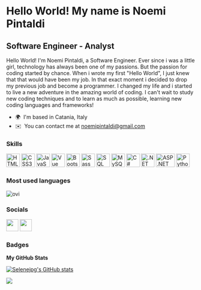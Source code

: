 Hello World! My name is Noemi Pintaldi
===============================

Software Engineer - Analyst
----------------------------

Hello World! I'm Noemi Pintaldi, a Software Engineer. Ever since i was a little girl, technology has always been one of my passions. But the passion for coding started by chance. When i wrote my first "Hello World", I just knew that that would have been my job. In that exact moment i decided to drop my previous job and become a programmer. I changed my life and i started to live a new adventure in the amazing world of coding. I can't wait to study new coding techniques and to learn as much as possible, learning new coding languages and frameworks!

* 🌍  I'm based in Catania, Italy
* ✉️  You can contact me at [noemipintaldi@gmail.com](mailto:noemipintaldi@gmail.com)

### Skills

<p align="left">
<a href="https://developer.mozilla.org/en-US/docs/Glossary/HTML5" target="_blank" rel="noreferrer"><img src="https://raw.githubusercontent.com/danielcranney/readme-generator/main/public/icons/skills/html5-colored.svg" width="36" height="36" alt="HTML5" /></a>
<a href="https://www.w3.org/TR/CSS/#css" target="_blank" rel="noreferrer"><img src="https://raw.githubusercontent.com/danielcranney/readme-generator/main/public/icons/skills/css3-colored.svg" width="36" height="36" alt="CSS3" /></a>
<a href="https://developer.mozilla.org/en-US/docs/Web/JavaScript" target="_blank" rel="noreferrer"><img src="https://raw.githubusercontent.com/danielcranney/readme-generator/main/public/icons/skills/javascript-colored.svg" width="36" height="36" alt="JavaScript" /></a>
<a href="https://vuejs.org/" target="_blank" rel="noreferrer"><img src="https://raw.githubusercontent.com/danielcranney/readme-generator/main/public/icons/skills/vuejs-colored.svg" width="36" height="36" alt="Vue" /></a>
<a href="https://getbootstrap.com/" target="_blank" rel="noreferrer"><img src="https://raw.githubusercontent.com/danielcranney/readme-generator/main/public/icons/skills/bootstrap-colored.svg" width="36" height="36" alt="Bootstrap" /></a>
<a href="https://sass-lang.com/" target="_blank" rel="noreferrer"><img src="https://raw.githubusercontent.com/danielcranney/readme-generator/main/public/icons/skills/sass-colored.svg" width="36" height="36" alt="Sass" /></a>
<a href="https://it.wikipedia.org/wiki/Structured_Query_Language" target="_blank" rel="noreferrer"><img src="https://w7.pngwing.com/pngs/170/924/png-transparent-microsoft-sql-server-microsoft-azure-sql-database-microsoft-text-logo-microsoft-azure.png" width="36" height="36" alt="SQL" /></a>
<a href="https://www.mysql.com/" target="_blank" rel="noreferrer"><img src="https://raw.githubusercontent.com/danielcranney/readme-generator/main/public/icons/skills/mysql-colored.svg" width="36" height="36" alt="MySQL" /></a>
<a href="https://learn.microsoft.com/it-it/dotnet/csharp/" target="_blank" rel="noreferrer"><img src="https://e7.pngegg.com/pngimages/328/221/png-clipart-c-programming-language-logo-microsoft-visual-studio-net-framework-javascript-icon-purple-logo.png" width="36" height="36" alt="C#" /></a>
<a href="https://learn.microsoft.com/it-it/dotnet/" target="_blank" rel="noreferrer"><img src="https://learn.microsoft.com/it-it/media/logos/logo_net.svg" width="36" height="36" alt=".NET" /></a>
<a href="https://dotnet.microsoft.com/en-us/apps/aspnet" target="_blank" rel="noreferrer"><img src="https://cdn-images-1.medium.com/max/637/1*oPEDLkxFxRbrzSBvDSt72g.png" width="50" height="36" alt="ASP.NET" /></a>
<a href="https://www.python.org/" target="_blank" rel="noreferrer"><img src="https://upload.wikimedia.org/wikipedia/commons/thumb/0/0a/Python.svg/1200px-Python.svg.png" width="36" height="36" alt="Python" /></a>
</p>

### Most used languages

<img src="https://github-readme-stats.vercel.app/api/top-langs?username=Selenejpg&show_icons=true&locale=en&layout=compact&theme=chartreuse-dark" alt="ovi" />

### Socials

<p align="left"> <a href="https://www.github.com/Selenejpg" target="_blank" rel="noreferrer"><img src="https://raw.githubusercontent.com/danielcranney/readme-generator/main/public/icons/socials/github.svg" width="32" height="32" /></a> <a href="https://www.linkedin.com/in/noemi-pintaldi-538b77242/" target="_blank" rel="noreferrer"><img src="https://raw.githubusercontent.com/danielcranney/readme-generator/main/public/icons/socials/linkedin.svg" width="32" height="32" /></a></p>

### Badges

<b>My GitHub Stats</b>

<a href="http://www.github.com/Selenejpg"><img src="https://github-readme-stats.vercel.app/api?username=Selenejpg&show_icons=true&hide=&count_private=true&title_color=0891b2&text_color=ffffff&icon_color=0891b2&bg_color=1c1917&hide_border=true&show_icons=true" alt="Selenejpg's GitHub stats" /></a>

<a href="http://www.github.com/Selenejpg"><img src="https://github-readme-streak-stats.herokuapp.com/?user=Selenejpg&stroke=ffffff&background=1c1917&ring=0891b2&fire=0891b2&currStreakNum=ffffff&currStreakLabel=0891b2&sideNums=ffffff&sideLabels=ffffff&dates=ffffff&hide_border=true" /></a>
